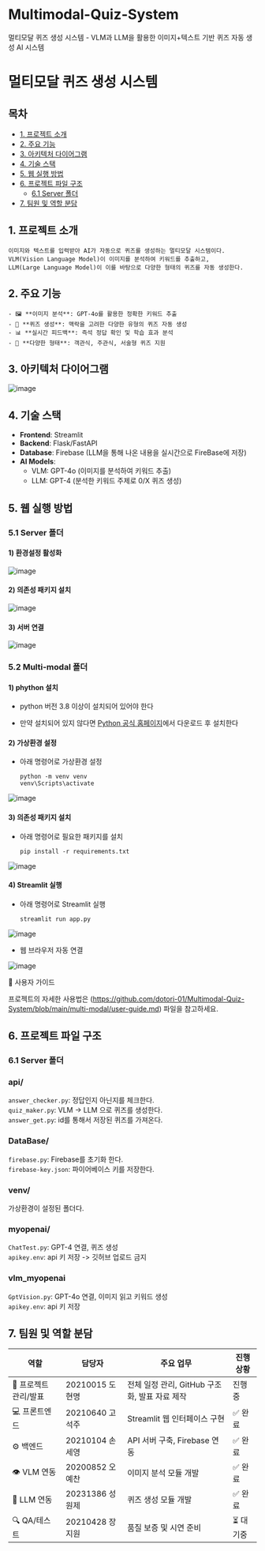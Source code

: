# Multimodal-Quiz-System
멀티모달 퀴즈 생성 시스템 - VLM과 LLM을 활용한 이미지+텍스트 기반 퀴즈 자동 생성 AI 시스템

# 멀티모달 퀴즈 생성 시스템

## 목차
- [1. 프로젝트 소개](#1-프로젝트-소개)
- [2. 주요 기능](#2-주요-기능)
- [3. 아키텍처 다이어그램](#3-아키텍처-다이어그램)
- [4. 기술 스택](#4-기술-스택)
- [5. 웹 실행 방법](#5-웹-실행-방법)
- [6. 프로젝트 파일 구조](#6-프로젝트-파일-구조)
    - [6.1 Server 폴더](#61-server-폴더)
- [7. 팀원 및 역할 분담](#7-팀원-및-역할-분담)


## 1. 프로젝트 소개
    이미지와 텍스트를 입력받아 AI가 자동으로 퀴즈를 생성하는 멀티모달 시스템이다.
    VLM(Vision Language Model)이 이미지를 분석하여 키워드를 추출하고, 
    LLM(Large Language Model)이 이를 바탕으로 다양한 형태의 퀴즈를 자동 생성한다.

## 2. 주요 기능
    - 🖼️ **이미지 분석**: GPT-4o를 활용한 정확한 키워드 추출
    - 🧠 **퀴즈 생성**: 맥락을 고려한 다양한 유형의 퀴즈 자동 생성
    - 📊 **실시간 피드백**: 즉석 정답 확인 및 학습 효과 분석
    - 🎯 **다양한 형태**: 객관식, 주관식, 서술형 퀴즈 지원

## 3. 아키텍처 다이어그램

![image](https://github.com/user-attachments/assets/ac70505a-43c4-43bc-bb56-828d324cbd7a)


## 4. 기술 스택
- **Frontend**: Streamlit
- **Backend**: Flask/FastAPI
- **Database**: Firebase (LLM을 통해 나온 내용을 실시간으로 FireBase에 저장)
- **AI Models**: 
  - VLM: GPT-4o (이미지를 분석하여 키워드 추출)
  - LLM: GPT-4 (분석한 키워드 주제로 0/X 퀴즈 생성)
 
## 5. 웹 실행 방법
### 5.1 Server 폴더
#### 1) 환경설정 활성화

![image](https://github.com/user-attachments/assets/a75a9683-09b6-4e7f-84c2-cb928cf95444)

#### 2) 의존성 패키지 설치

![image](https://github.com/user-attachments/assets/09eb770b-057d-4d61-9857-ce3cab11e039)

#### 3) 서버 연결

![image](https://github.com/user-attachments/assets/15fa2293-7627-45cf-9bfb-d9e64eb613e3)

### 5.2 Multi-modal 폴더

#### 1) phython 설치 
- python 버전 3.8 이상이 설치되어 있어야 한다
* 만약 설치되어 있지 않다면 [Python 공식 홈페이지](https://www.python.org/downloads/)에서 다운로드 후 설치한다

#### 2) 가상환경 설정
- 아래 명령어로 가상환경 설정

      python -m venv venv
      venv\Scripts\activate
![image](https://github.com/user-attachments/assets/f067b9aa-29c9-4b97-8c4b-bc3d853fad8e)

#### 3) 의존성 패키지 설치
- 아래 명령어로 필요한 패키지를 설치
  
      pip install -r requirements.txt
![image](https://github.com/user-attachments/assets/f466783d-bdc4-4200-9ceb-300b1bfa6396)

#### 4) Streamlit 실행
- 아래 명령어로 Streamlit 실행

      streamlit run app.py 
![image](https://github.com/user-attachments/assets/e2f4261e-b83f-404e-bb67-c0d896314ae6)

- 웹 브라우저 자동 연결
  
![image](https://github.com/user-attachments/assets/0552c98f-9770-4051-9081-95168d4edef2)

 📖 사용자 가이드

프로젝트의 자세한 사용법은 (https://github.com/dotori-01/Multimodal-Quiz-System/blob/main/multi-modal/user-guide.md) 파일을 참고하세요.


## 6. 프로젝트 파일 구조
### 6.1 Server 폴더
### api/
`answer_checker.py`: 정답인지 아닌지를 체크한다.<br>
`quiz_maker.py`: VLM -> LLM 으로 퀴즈를 생성한다.<br>
`answer_get.py`: id를 통해서 저장된 퀴즈를 가져온다.<br>
### DataBase/
`firebase.py`: Firebase를 초기화 한다.<br>
`firebase-key.json`: 파이어베이스 키를 저장한다.<br>
### venv/
가상환경이 설정된 폴더다.
### myopenai/
`ChatTest.py`: GPT-4 연결, 퀴즈 생성<br>
`apikey.env`: api 키 저장 -> 깃허브 업로드 금지<br>
### vlm_myopenai
`GptVision.py`: GPT-4o 연결, 이미지 읽고 키워드 생성<br>
`apikey.env`: api 키 저장<br>




## 7. 팀원 및 역할 분담
| 역할 | 담당자 | 주요 업무 | 진행 상황 |
|------|--------|-----------|----------|
| 🎯 프로젝트 관리/발표 | 20210015 도현명 | 전체 일정 관리, GitHub 구조화, 발표 자료 제작 | 진행중 |
| 💻 프론트엔드 | 20210640 고석주 | Streamlit 웹 인터페이스 구현 | ✅ 완료 |
| ⚙️ 백엔드 | 20210104 손세영 | API 서버 구축, Firebase 연동 | ✅ 완료 |
| 👁️ VLM 연동 | 20200852 오예찬 | 이미지 분석 모듈 개발 | ✅ 완료 |
| 🧠 LLM 연동 | 20231386 성원제 | 퀴즈 생성 모듈 개발 | ✅ 완료 |
| 🔍 QA/테스트 | 20210428 장지원 | 품질 보증 및 시연 준비 | ⏳ 대기중 |



